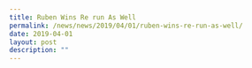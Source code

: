 ```yaml
---
title: Ruben Wins Re run As Well
permalink: /news/news/2019/04/01/ruben-wins-re-run-as-well/
date: 2019-04-01
layout: post
description: ""
---
```



